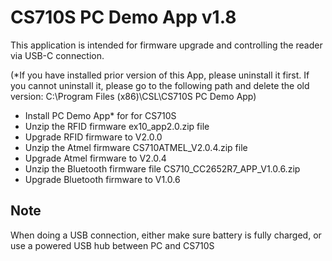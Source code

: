 # CS710S PC Demo App v1.8

This application is intended for firmware upgrade and controlling the reader via USB-C connection.

(*If you have installed prior version of this App, please uninstall it first.  If you cannot uninstall it, please go 
to the following path and delete the old version:  C:\Program Files (x86)\CSL\CS710S PC Demo App\)
 

- Install PC Demo App* for for CS710S
- Unzip the RFID firmware ex10_app2.0.zip file
- Upgrade RFID firmware to V2.0.0
- Unzip the Atmel firmware CS710ATMEL_V2.0.4.zip file
- Upgrade Atmel firmware to V2.0.4
- Unzip the Bluetooth firmware file CS710_CC2652R7_APP_V1.0.6.zip
- Upgrade Bluetooth firmware to V1.0.6

## Note

When doing a USB connection, either make sure battery is fully charged, or use a powered USB hub between PC and CS710S



